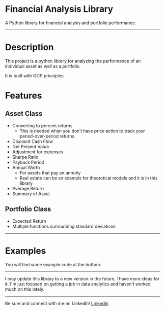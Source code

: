 # Financial Analysis Library

A Python library for financial analysis and portfolio performance.

***

# Description

This project is a python library for analyzing the performance of an individual asset as well as a portfolio.

It is built with OOP principles.

# Features

## Asset Class

* Converting to percent returns
  * This is needed when you don't have price action to track your period-over-period returns.
* Discount Cash Flow
* Net Present Value
* Adjustment for expenses
* Sharpe Ratio
* Payback Period
* Annual Worth
  * For assets that pay an annuity
  * Real estate can be an example for theoretical models and it is in this library
* Average Return
* Summary of Asset

## Portfolio Class

* Expected Return
* Multiple functions surrounding standard deviations

***

# Examples

You will find some example code at the bottom.

***
I may update this library to a new version in the future. I have more ideas for it. I'm just focused on getting a job in data analytics and haven't worked much on this lately.
***

Be sure and connect with me on LinkedIn! [LinkedIn](https://www.linkedin.com/in/christopher-woodward-b24b43316/)
